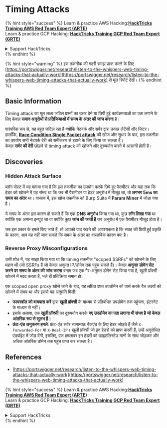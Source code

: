 # Timing Attacks

{% hint style="success" %}
Learn & practice AWS Hacking:<img src="../.gitbook/assets/arte.png" alt="" data-size="line">[**HackTricks Training AWS Red Team Expert (ARTE)**](https://training.hacktricks.xyz/courses/arte)<img src="../.gitbook/assets/arte.png" alt="" data-size="line">\
Learn & practice GCP Hacking: <img src="../.gitbook/assets/grte.png" alt="" data-size="line">[**HackTricks Training GCP Red Team Expert (GRTE)**<img src="../.gitbook/assets/grte.png" alt="" data-size="line">](https://training.hacktricks.xyz/courses/grte)

<details>

<summary>Support HackTricks</summary>

* Check the [**subscription plans**](https://github.com/sponsors/carlospolop)!
* **Join the** 💬 [**Discord group**](https://discord.gg/hRep4RUj7f) or the [**telegram group**](https://t.me/peass) or **follow** us on **Twitter** 🐦 [**@hacktricks\_live**](https://twitter.com/hacktricks\_live)**.**
* **Share hacking tricks by submitting PRs to the** [**HackTricks**](https://github.com/carlospolop/hacktricks) and [**HackTricks Cloud**](https://github.com/carlospolop/hacktricks-cloud) github repos.

</details>
{% endhint %}

{% hint style="warning" %}
इस तकनीक की गहरी समझ प्राप्त करने के लिए [https://portswigger.net/research/listen-to-the-whispers-web-timing-attacks-that-actually-work](https://portswigger.net/research/listen-to-the-whispers-web-timing-attacks-that-actually-work) से मूल रिपोर्ट देखें।
{% endhint %}

## Basic Information

Timing attack का मूल लक्ष्य जटिल प्रश्नों का उत्तर देने या छिपी हुई कार्यक्षमताओं का पता लगाने के लिए केवल **समान अनुरोधों से प्रतिक्रियाओं में समय के अंतर की जांच करना** है।

पारंपरिक रूप से, यह बहुत जटिल रहा है क्योंकि नेटवर्क और सर्वर द्वारा उत्पन्न लेटेंसी और जिटर। हालाँकि, [**Race Condition Single Packet attack**](race-condition.md#http-2-single-packet-attack-vs.-http-1.1-last-byte-synchronization) की खोज और सुधार के बाद, इस तकनीक का उपयोग सभी नेटवर्क देरी को समीकरण से हटाने के लिए किया जा सकता है।\
केवल **सर्वर की देरी** छोड़ने से timing attack को खोजने और दुरुपयोग करने में आसानी होती है।

## Discoveries

### Hidden Attack Surface

ब्लॉग पोस्ट में यह बताया गया है कि इस तकनीक का उपयोग करके छिपे हुए पैरामीटर और यहां तक कि हेडर को खोजने में यह संभव था कि जब भी पैरामीटर या हेडर अनुरोध में मौजूद था, तो **लगभग 5ms का समय का अंतर** था। वास्तव में, इस खोज तकनीक को Burp Suite में **Param Miner** में जोड़ा गया है।

ये समय के अंतर इस कारण हो सकते हैं कि एक **DNS अनुरोध** किया गया था, कुछ **लॉग लिखा गया** था क्योंकि एक अमान्य इनपुट था या क्योंकि कुछ **जांच की जाती हैं** जब अनुरोध में एक पैरामीटर मौजूद होता है।

जब इस प्रकार के हमले किए जाते हैं, तो आपको याद रखने की आवश्यकता है कि सतह की छिपी हुई प्रकृति के कारण, आप यह नहीं जान सकते कि समय के अंतर का वास्तविक कारण क्या है।

### Reverse Proxy Misconfigurations

उसी शोध में, यह साझा किया गया था कि timing तकनीक "scoped SSRFs" को खोजने के लिए महान थी (जो SSRFs हैं जो केवल अनुमत IP/डोमेन तक पहुंच सकते हैं)। केवल **अनुमत डोमेन सेट करने पर समय के अंतर की जांच करना** बनाम जब एक गैर-अनुमत डोमेन सेट किया गया है, खुली प्रॉक्सी खोजने में मदद करता है, भले ही प्रतिक्रिया समान हो।

एक scoped open proxy खोजे जाने के बाद, यह लक्षित ज्ञात उपडोमेन को पार्स करके वैध लक्ष्यों को खोजने में संभव था और इससे यह अनुमति मिली:

* **फायरवॉल को बायपास करें** द्वारा **खुली प्रॉक्सी** के माध्यम से प्रतिबंधित उपडोमेन तक पहुंचना, इंटरनेट के माध्यम से नहीं।
* इसके अलावा, एक **खुली प्रॉक्सी** का दुरुपयोग करके **नए उपडोमेन का पता लगाना भी संभव है जो केवल आंतरिक रूप से सुलभ हैं।**
* **फ्रंट-एंड अनुकरण हमले**: फ्रंट-एंड सर्वर सामान्यतः बैकएंड के लिए हेडर जोड़ते हैं जैसे `X-Forwarded-For` या `X-Real-IP`। खुली प्रॉक्सी जो इन हेडरों को प्राप्त करती हैं, उन्हें अनुरोधित एंडपॉइंट में जोड़ देंगी, इसलिए, एक हमलावर इन हेडरों को व्हाइटलिस्टेड मानों के साथ जोड़कर और अधिक आंतरिक डोमेन तक पहुंच प्राप्त कर सकता है।

## References

* [https://portswigger.net/research/listen-to-the-whispers-web-timing-attacks-that-actually-work](https://portswigger.net/research/listen-to-the-whispers-web-timing-attacks-that-actually-work)

{% hint style="success" %}
Learn & practice AWS Hacking:<img src="../.gitbook/assets/arte.png" alt="" data-size="line">[**HackTricks Training AWS Red Team Expert (ARTE)**](https://training.hacktricks.xyz/courses/arte)<img src="../.gitbook/assets/arte.png" alt="" data-size="line">\
Learn & practice GCP Hacking: <img src="../.gitbook/assets/grte.png" alt="" data-size="line">[**HackTricks Training GCP Red Team Expert (GRTE)**<img src="../.gitbook/assets/grte.png" alt="" data-size="line">](https://training.hacktricks.xyz/courses/grte)

<details>

<summary>Support HackTricks</summary>

* Check the [**subscription plans**](https://github.com/sponsors/carlospolop)!
* **Join the** 💬 [**Discord group**](https://discord.gg/hRep4RUj7f) or the [**telegram group**](https://t.me/peass) or **follow** us on **Twitter** 🐦 [**@hacktricks\_live**](https://twitter.com/hacktricks\_live)**.**
* **Share hacking tricks by submitting PRs to the** [**HackTricks**](https://github.com/carlospolop/hacktricks) and [**HackTricks Cloud**](https://github.com/carlospolop/hacktricks-cloud) github repos.

</details>
{% endhint %}
